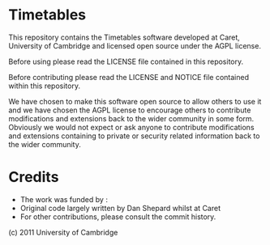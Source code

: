 # Timetables

This repository contains the Timetables software developed at Caret, University of Cambridge and licensed open source under the AGPL license. 

Before using please read the LICENSE file contained in this repository.

Before contributing please read the LICENSE and NOTICE file contained within this repository.

We have chosen to make this software open source to allow others to use it and we have chosen the AGPL license to encourage others to contribute modifications and extensions back to the wider community in some form. Obviously we would not expect or ask anyone to contribute modifications and extensions containing to private or security related information back to the wider community.

# Credits
* The work was funded by :
* Original code largely written by Dan Shepard whilst at Caret
* For other contributions, please consult the commit history.

(c) 2011 University of Cambridge


